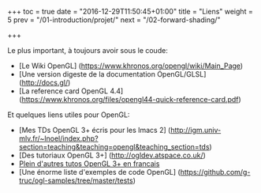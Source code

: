 +++
toc = true
date = "2016-12-29T11:50:45+01:00"
title = "Liens"
weight = 5
prev = "/01-introduction/projet/"
next = "/02-forward-shading/"

+++

Le plus important, à toujours avoir sous le coude:

- [Le Wiki OpenGL] (https://www.khronos.org/opengl/wiki/Main_Page)
- [Une version digeste de la documentation OpenGL/GLSL] (http://docs.gl/)
- [La reference card OpenGL 4.4] (https://www.khronos.org/files/opengl44-quick-reference-card.pdf)

Et quelques liens utiles pour OpenGL:

- [Mes TDs OpenGL 3+ écris pour les Imacs 2] (http://igm.univ-mlv.fr/~lnoel/index.php?section=teaching&teaching=opengl&teaching_section=tds)
- [Des tutoriaux OpenGL 3+] (http://ogldev.atspace.co.uk/)
- [Plein d'autres tutos OpenGL 3+ en francais](http://www.opengl-tutorial.org/fr/)
- [Une énorme liste d'exemples de code OpenGL] (https://github.com/g-truc/ogl-samples/tree/master/tests)